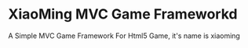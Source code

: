 XiaoMing MVC Game Frameworkd
=============================
A Simple MVC Game Framework For Html5 Game, it's name is xiaoming
